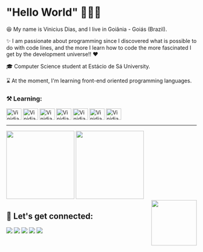 # "Hello World" 👨‍💻👋

😆 My name is Vinicius Dias, and I live in Goiânia - Goiás (Brazil).

✨ I am passionate about programming since I discovered what is possible to do with code lines, and the more I learn how to code the more fascinated I get by the development universe!! ❤️

🎓 Computer Science student at Estácio de Sá University.

⌛ At the moment, I'm learning front-end oriented programming languages.

### ⚒️ Learning:

<div>
  <img align="center" width="40px" height="30px" alt="Vinidias21-js" src="https://cdn.jsdelivr.net/gh/devicons/devicon/icons/javascript/javascript-original.svg"/>
  <img align="center" width="40px" height="30px" alt="Vinidias21-html5" src="https://cdn.jsdelivr.net/gh/devicons/devicon/icons/html5/html5-original.svg"/>
  <img align="center" width="40px" height="30px" alt="Vinidias21-css3" src="https://cdn.jsdelivr.net/gh/devicons/devicon/icons/css3/css3-original.svg"/>
  <img align="center" width="40px" height="30px" alt="Vinidias21-php" src="https://cdn.jsdelivr.net/gh/devicons/devicon/icons/php/php-original.svg"/>
  <img align="center" width="40px" height="30px" alt="Vinidias21-mysql" src="https://cdn.jsdelivr.net/gh/devicons/devicon/icons/mysql/mysql-original-wordmark.svg"/>
  <img align="center" width="40px" height="30px" alt="Vinidias21-python" src="https://cdn.jsdelivr.net/gh/devicons/devicon/icons/python/python-original.svg" />
  <img align="center" width="40px" height="30px" alt="Vinidias21-java" src="https://cdn.jsdelivr.net/gh/devicons/devicon/icons/java/java-original.svg" />
</div>

***

<div>
  <img height="180em" src="https://github-readme-stats.vercel.app/api?username=Vinidias21&show_icons=true&theme=tokyonight"/>
  <img height="180em" src="https://github-readme-stats.vercel.app/api/top-langs/?username=Vinidias21&layout=compact&theme=tokyonight"/>
</div>

<img align="right" width="120px" height="120px" src="https://cdn.discordapp.com/attachments/947335821604814881/947474963777073212/Animacao-do-meu-Avatar.gif">

## 🔖 Let's get connected:

<div>
  <a href="mailto:vinidiasti21@gmail.com" target="_blank"><img src="https://img.shields.io/badge/Gmail-D14836?style=for-the-badge&logo=gmail&logoColor=white"></a>
  <a href="https://api.whatsapp.com/send?phone=5564993198475" target="_blank"><img src="https://img.shields.io/badge/WhatsApp-25D366?style=for-the-badge&logo=whatsapp&logoColor=white"></a>
  <a href="https://www.instagram.com/vinihddc_/" target="_blank"><img src="https://img.shields.io/badge/Instagram-E4405F?style=for-the-badge&logo=instagram&logoColor=white"></a>
  <a href="https://discord.gg/WFCt4HmS" target="_blank"><img src="https://img.shields.io/badge/Discord-7289DA?style=for-the-badge&logo=discord&logoColor=white"></a>
  <a href="https://www.linkedin.com/in/vinicius-dias-carvalho-1559a4232" target="_blank"><img src="https://img.shields.io/badge/LinkedIn-0077B5?style=for-the-badge&logo=linkedin&logoColor=white"></a>
</div>

